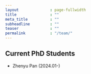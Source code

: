 ```yaml
---
layout              : page-fullwidth
title               : ""
meta_title          : ""
subheadline         : ""
teaser              : ""
permalink           : "/team/"
---
```


## Current PhD Students

- Zhenyu Pan (2024.01-)

<!-- ## Current Postdocs

- Michael Brown
- Emily Davis
- David Wilson

## Research Assistants

- Sarah Lee
- Robert Thompson
- Olivia Rodriguez -->